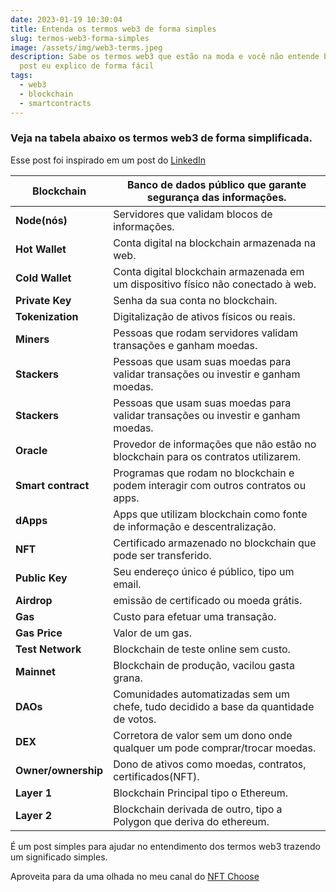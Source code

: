 ```yaml
---
date: 2023-01-19 10:30:04
title: Entenda os termos web3 de forma simples
slug: termos-web3-forma-simples
image: /assets/img/web3-terms.jpeg
description: Sabe os termos web3 que estão na moda e você não entende bem? Nesse
  post eu explico de forma fácil
tags:
  - web3
  - blockchain
  - smartcontracts
---
```

### V﻿eja na tabela abaixo os termos web3 de forma simplificada.

E﻿sse post foi inspirado em um post do [LinkedIn](https://www.linkedin.com/posts/conradodesa_os-jarg%C3%B5es-da-web3-e-seus-respectivos-em-activity-7021110015155445760-rouN?utm_source=share&utm_medium=member_desktop)

| **Blockchain**      | Banco de dados público que garante segurança das informações.                        |
| ------------------- | ------------------------------------------------------------------------------------ |
| **Node(nós)**       | Servidores que validam blocos de informações.                                        |
| **Hot Wallet**      | Conta digital na blockchain armazenada na web.                                       |
| **Cold Wallet**     | Conta digital blockchain armazenada em um dispositivo físico não conectado à web.    |
| **Private Key**     | Senha da sua conta no blockchain.                                                    |
| **Tokenization**    | Digitalização de ativos físicos ou reais.                                            |
| **Miners**          | Pessoas que rodam servidores validam transações e ganham moedas.                     |
| **Stackers**        | Pessoas que usam suas moedas para validar transações ou investir e ganham moedas.    |
| **Stackers**        | Pessoas que usam suas moedas para validar transações ou investir e ganham moedas.    |
| **Oracle**          | Provedor de informações que não estão no blockchain para os contratos utilizarem.    |
| **Smart contract**  | Programas que rodam no blockchain e podem interagir com outros contratos ou apps.    |
| **dApps**           | Apps que utilizam blockchain como fonte de informação e descentralização.            |
| **NFT**             | Certificado armazenado no blockchain que pode ser transferido.                       |
| **Public Key**      | Seu endereço único é público, tipo um email.                                         |
| **Airdrop**         | emissão de certificado ou moeda grátis.                                              |
| **Gas**             | Custo para efetuar uma transação.                                                    |
| **Gas Price**       | Valor de um gas.                                                                     |
| **Test Network**    | Blockchain de teste online sem custo.                                                |
| **Mainnet**         | Blockchain de produção, vacilou gasta grana.                                         |
| **DAOs**            | Comunidades automatizadas sem um chefe, tudo decidido a base da quantidade de votos. |
| **DEX**             | Corretora de valor sem um dono onde qualquer um pode comprar/trocar moedas.          |
| **Owner/ownership** | Dono de ativos como moedas, contratos, certificados(NFT).                            |
| **Layer 1**         | Blockchain Principal tipo o Ethereum.                                                |
| **Layer 2**         | Blockchain derivada de outro, tipo a Polygon que deriva do ethereum.                 |



É ﻿um post simples para ajudar no entendimento dos termos web3 trazendo um significado simples.

A﻿proveita para da uma olhada no meu canal do [NFT Choose](https://www.youtube.com/@nftchoose)